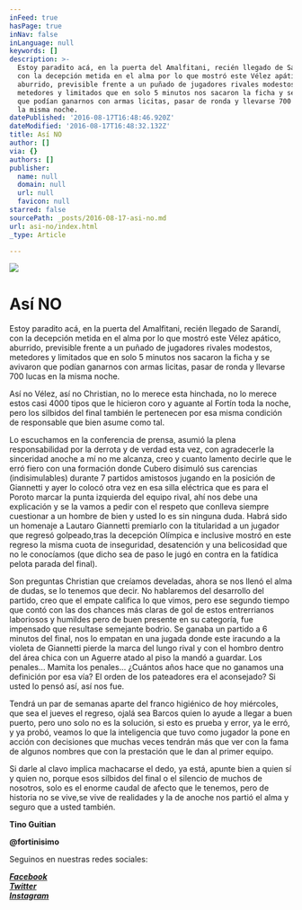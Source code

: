 ```yaml
---
inFeed: true
hasPage: true
inNav: false
inLanguage: null
keywords: []
description: >-
  Estoy paradito acá, en la puerta del Amalfitani, recién llegado de Sarandí,
  con la decepción metida en el alma por lo que mostró este Vélez apático,
  aburrido, previsible frente a un puñado de jugadores rivales modestos,
  metedores y limitados que en solo 5 minutos nos sacaron la ficha y se avivaron
  que podían ganarnos con armas licitas, pasar de ronda y llevarse 700 lucas en
  la misma noche.
datePublished: '2016-08-17T16:48:46.920Z'
dateModified: '2016-08-17T16:48:32.132Z'
title: Así NO
author: []
via: {}
authors: []
publisher:
  name: null
  domain: null
  url: null
  favicon: null
starred: false
sourcePath: _posts/2016-08-17-asi-no.md
url: asi-no/index.html
_type: Article

---
```

![](https://the-grid-user-content.s3-us-west-2.amazonaws.com/cc921a18-efeb-4ede-8b07-1fa257bba892.jpg)

# Así NO

Estoy paradito acá, en la puerta del Amalfitani, recién llegado de Sarandí, con la decepción metida en el alma por lo que mostró este Vélez apático, aburrido, previsible frente a un puñado de jugadores rivales modestos, metedores y limitados que en solo 5 minutos nos sacaron la ficha y se avivaron que podían ganarnos con armas licitas, pasar de ronda y llevarse 700 lucas en la misma noche.

Así no Vélez, así no Christian, no lo merece esta hinchada, no lo merece estos casi 4000 tipos que le hicieron coro y aguante al Fortín toda la noche, pero los silbidos del final también le pertenecen por esa misma condición de responsable que bien asume como tal.

Lo escuchamos en la conferencia de prensa, asumió la plena responsabilidad por la derrota y de verdad esta vez, con agradecerle la sinceridad anoche a mí no me alcanza, creo y cuanto lamento decirle que le erró fiero con una formación donde Cubero disimuló sus carencias (indisimulables) durante 7 partidos amistosos jugando en la posición de Giannetti y ayer lo colocó otra vez en esa silla eléctrica que es para el Poroto marcar la punta izquierda del equipo rival, ahí nos debe una explicación y se la vamos a pedir con el respeto que conlleva siempre cuestionar a un hombre de bien y usted lo es sin ninguna duda. Habrá sido un homenaje a Lautaro Giannetti premiarlo con la titularidad a un jugador que regresó golpeado,tras la decepción Olímpica e inclusive mostró en este regreso la misma cuota de inseguridad, desatención y una belicosidad que no le conocíamos (que dicho sea de paso le jugó en contra en la fatídica pelota parada del final). 

Son preguntas Christian que creíamos develadas, ahora se nos llenó el alma de dudas, se lo tenemos que decir. No hablaremos del desarrollo del partido, creo que el empate califica lo que vimos, pero ese segundo tiempo que contó con las dos chances más claras de gol de estos entrerrianos laboriosos y humildes pero de buen presente en su categoría, fue impensado que resultase semejante bodrio. Se ganaba un partido a 6 minutos del final, nos lo empatan en una jugada donde este iracundo a la violeta de Giannetti pierde la marca del lungo rival y con el hombro dentro del área chica con un Aguerre atado al piso la mandó a guardar. Los penales... Mamita los penales... ¿Cuántos años hace que no ganamos una definición por esa vía? El orden de los pateadores era el aconsejado? Si usted lo pensó así, así nos fue.

Tendrá un par de semanas aparte del franco higiénico de hoy miércoles, que sea el jueves el regreso, ojalá sea Barcos quien lo ayude a llegar a buen puerto, pero uno solo no es la solución, si esto es prueba y error, ya le erró, y ya probó, veamos lo que la inteligencia que tuvo como jugador la pone en acción con decisiones que muchas veces tendrán más que ver con la fama de algunos nombres que con la prestación que le dan al primer equipo.

Si darle al clavo implica machacarse el dedo, ya está, apunte bien a quien sí y quien no, porque esos silbidos del final o el silencio de muchos de nosotros, solo es el enorme caudal de afecto que le tenemos, pero de historia no se vive,se vive de realidades y la de anoche nos partió el alma y seguro que a usted también.

**Tino Guitian**

**@fortinisimo**

Seguinos en nuestras redes sociales:

_**[Facebook][0]**_  
_**[Twitter][1]**_  
_**[Instagram][2]**_

[0]: https://www.facebook.com/pasionfortineraoficial/
[1]: https://twitter.com/PasionFortinera
[2]: https://www.instagram.com/pasionfortinera/